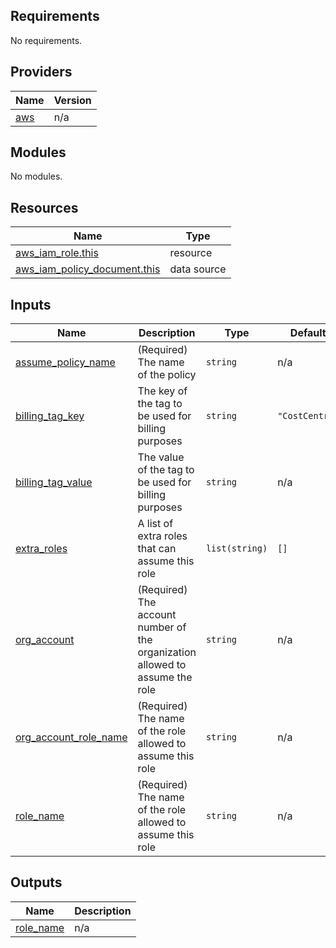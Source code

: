 ## Requirements

No requirements.

## Providers

| Name | Version |
|------|---------|
| <a name="provider_aws"></a> [aws](#provider\_aws) | n/a |

## Modules

No modules.

## Resources

| Name | Type |
|------|------|
| [aws_iam_role.this](https://registry.terraform.io/providers/hashicorp/aws/latest/docs/resources/iam_role) | resource |
| [aws_iam_policy_document.this](https://registry.terraform.io/providers/hashicorp/aws/latest/docs/data-sources/iam_policy_document) | data source |

## Inputs

| Name | Description | Type | Default | Required |
|------|-------------|------|---------|:--------:|
| <a name="input_assume_policy_name"></a> [assume\_policy\_name](#input\_assume\_policy\_name) | (Required) The name of the policy | `string` | n/a | yes |
| <a name="input_billing_tag_key"></a> [billing\_tag\_key](#input\_billing\_tag\_key) | The key of the tag to be used for billing purposes | `string` | `"CostCentre"` | no |
| <a name="input_billing_tag_value"></a> [billing\_tag\_value](#input\_billing\_tag\_value) | The value of the tag to be used for billing purposes | `string` | n/a | yes |
| <a name="input_extra_roles"></a> [extra\_roles](#input\_extra\_roles) | A list of extra roles that can assume this role | `list(string)` | `[]` | no |
| <a name="input_org_account"></a> [org\_account](#input\_org\_account) | (Required) The account number of the organization allowed to assume the role | `string` | n/a | yes |
| <a name="input_org_account_role_name"></a> [org\_account\_role\_name](#input\_org\_account\_role\_name) | (Required) The name of the role allowed to assume this role | `string` | n/a | yes |
| <a name="input_role_name"></a> [role\_name](#input\_role\_name) | (Required) The name of the role allowed to assume this role | `string` | n/a | yes |

## Outputs

| Name | Description |
|------|-------------|
| <a name="output_role_name"></a> [role\_name](#output\_role\_name) | n/a |
